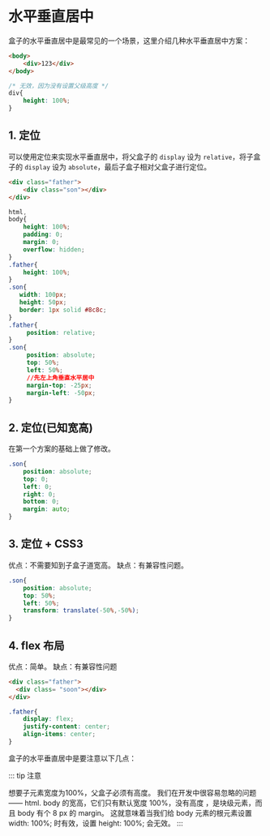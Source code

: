 # 水平垂直居中

盒子的水平垂直居中是最常见的一个场景，这里介绍几种水平垂直居中方案：

```html
<body>
    <div>123</div> 
</body>
```

```css
/* 无效，因为没有设置父级高度 */
div{
    height: 100%;    
}
```

## 1. 定位

可以使用定位来实现水平垂直居中，将父盒子的 `display` 设为 `relative`，将子盒子的  `display` 设为 `absolute`，最后子盒子相对父盒子进行定位。

```html
<div class="father">
    <div class="son"></div>
</div>
```

```css
html,
body{
    height: 100%;
    padding: 0;
    margin: 0;
    overflow: hidden;
}
.father{
    height: 100%;
}
.son{
   width: 100px;
   height: 50px;
   border: 1px solid #8c8c;
}
.father{
     position: relative;
}
.son{
     position: absolute;
     top: 50%;
     left: 50%; 
     //先左上角垂直水平居中
     margin-top: -25px;
     margin-left: -50px;
}
```

## 2. 定位(已知宽高)

在第一个方案的基础上做了修改。

```css
.son{
    position: absolute;
    top: 0;
    left: 0;
    right: 0;
    bottom: 0;
    margin: auto;
}
```

## 3. 定位 + CSS3

优点：不需要知到子盒子道宽高。 缺点：有兼容性问题。

```css
.son{
    position: absolute;
    top: 50%;
    left: 50%;
    transform: translate(-50%,-50%);
}
```

## 4. flex 布局

优点：简单。 缺点：有兼容性问题

```html
<div class="father">
  <div class= "soon"></div>
</div>
```

```css
.father{
    display: flex;
    justify-content: center;
    align-items: center;
}
```

盒子的水平垂直居中是要注意以下几点：

::: tip 注意

想要子元素宽度为100%，父盒子必须有高度。 我们在开发中很容易忽略的问题—— html. body 的宽高，它们只有默认宽度 100%，没有高度 ，是块级元素，而且 body 有个 8 px 的 margin。 这就意味着当我们给 body 元素的根元素设置 width: 100%; 时有效，设置 height: 100%; 会无效。
:::
